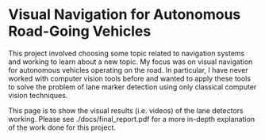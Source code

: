 # Visual Navigation for Autonomous Road-Going Vehicles

This project involved choosing some topic related to navigation systems and working to learn about a new topic.  My focus was on visual navigation for autonomous vehicles operating on the road.  In particular, I have never worked with computer vision tools before and wanted to apply these tools to solve the problem of lane marker detection using only classical computer vision techniques.

This page is to show the visual results (i.e. videos) of the lane detectors working.  Please see ./docs/final_report.pdf for a more in-depth explanation of the work done for this project.


